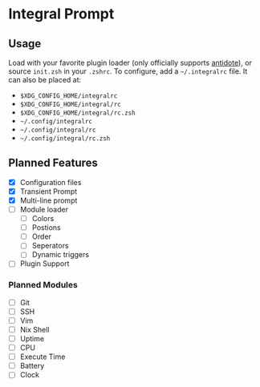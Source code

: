 # Integral Prompt

## Usage
Load with your favorite plugin loader (only officially supports [antidote](https://github.com/zsh-users/antidote)), or source `init.zsh` in your `.zshrc`.
To configure, add a `~/.integralrc` file. It can also be placed at:
- `$XDG_CONFIG_HOME/integralrc`
- `$XDG_CONFIG_HOME/integral/rc`
- `$XDG_CONFIG_HOME/integral/rc.zsh`
- `~/.config/integralrc`
- `~/.config/integral/rc`
- `~/.config/integral/rc.zsh`

## Planned Features
- [x] Configuration files
- [x] Transient Prompt
- [x] Multi-line prompt
- [ ] Module loader
    - [ ] Colors
    - [ ] Postions
    - [ ] Order
    - [ ] Seperators
    - [ ] Dynamic triggers
- [ ] Plugin Support

### Planned Modules
- [ ] Git
- [ ] SSH
- [ ] Vim
- [ ] Nix Shell
- [ ] Uptime
- [ ] CPU
- [ ] Execute Time
- [ ] Battery
- [ ] Clock
